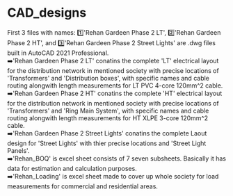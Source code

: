 # CAD_designs
First 3 files with names:                                                                                                                                                                                              1️⃣'Rehan Gardeen Phase 2 LT',                                                                                                                                                                 2️⃣'Rehan Gardeen Phase 2 HT', and                                                                                                                                                             3️⃣'Rehan Gardeen Phase 2 Street Lights'                                                                                                                               are .dwg files built in AutoCAD 2021 Professional.                                                                                                                                                         
➡️'Rehan Gardeen Phase 2 LT' conatins the complete 'LT' electrical layout for the distribution network in mentioned society with precise locations of 'Transformers' and 'Distribution boxes', with specific names and cable routing alongwith length measurements for LT PVC 4-core 120mm^2 cable.                                                                                                                                                                                                                                                                  
➡️'Rehan Gardeen Phase 2 HT' conatins the complete 'HT' electrical layout for the distribution network in mentioned society with precise locations of 'Transformers' and 'Ring Main System', with specific names and cable routing alongwith length measurements for HT XLPE 3-core 120mm^2 cable.                                                                                                  
➡️'Rehan Gardeen Phase 2 Street Lights' conatins the complete Laout design for 'Street Lights' with thier precise locations and 'Street Light Panels'.                                                 
➡️'Rehan_BOQ' is excel sheet consists of 7 seven subsheets. Basically it has data for estimation and calculation purposes.                                                                       
➡️'Rehan_Loading' is excel sheet made to cover up whole society for load measurements for commercial and residential areas.                                                                                                                                                                                                                                                                                                                                                                                                                                                                                                                                                                                                                                                                                                                                                                                                                                                                                                                                                                                                                                                                                                                                                                                          
